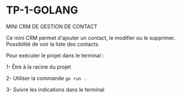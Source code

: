 ﻿# TP-1-GOLANG

MINI CRM DE GESTION DE CONTACT

Ce mini CRM permet d'ajouter un contact, le modifier ou le supprimer. Possibilité de voir la liste des contacts.

Pour exécuter le projet dans le terminal :

1- Être à la racine du projet

2- Utiliser la commande `go run .`

3- Suivre les indications dans le terminal

